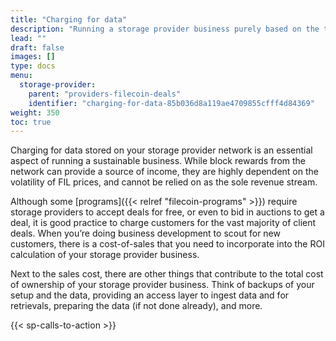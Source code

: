 ```yaml
---
title: "Charging for data"
description: "Running a storage provider business purely based on the tokenomics of the network (block rewards) is extremely dependent on the volatility of the price of the token (FIL)."
lead: ""
draft: false
images: []
type: docs
menu:
  storage-provider:
    parent: "providers-filecoin-deals"
    identifier: "charging-for-data-85b036d8a119ae4709855cfff4d84369"
weight: 350
toc: true
---
```


Charging for data stored on your storage provider network is an essential aspect of running a sustainable business. While block rewards from the network can provide a source of income, they are highly dependent on the volatility of FIL prices, and cannot be relied on as the sole revenue stream.

Although some [programs]({{< relref "filecoin-programs" >}}) require storage providers to accept deals for free, or even to bid in auctions to get a deal, it is good practice to charge customers for the vast majority of client deals. When you’re doing business development to scout for new customers, there is a cost-of-sales that you need to incorporate into the ROI calculation of your storage provider business.

Next to the sales cost, there are other things that contribute to the total cost of ownership of your storage provider business. Think of backups of your setup and the data, providing an access layer to ingest data and for retrievals, preparing the data (if not done already), and more.

{{< sp-calls-to-action >}}

